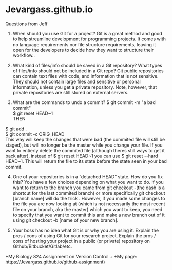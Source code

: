 # Jevargass.github.io
Questions from Jeff
1. When should you use Git for a project?
Git is a great method and good to help streamline development for programming projects. It comes with no language requirements nor file structure requirements, leaving it open for the developers to decide how they want to structure their workflow..

2. What kind of files/info should be saved in a Git repository? What types of files/info should not be included in a Git repo?
Git public repositories can contain text files with code, and information that is not sensitive. They should not contain large files and sensitive or personal information, unless you get a private repository. Note, however, that private repositories are still stored on external servers.

3. What are the commands to undo a commit?
$ git commit -m "a bad commit"              
$ git reset HEAD~1     
THEN

$ git add .                                              
$ git commit -c ORIG_HEAD                                   
This way will keep the changes that were bad (the commited file will still be staged), but will no longer be the master while you change your file. If you want to entierly delete the commited file (although theres still ways to get it back after), instead of $ git reset HEAD~1 you can use $ git reset --hard HEAD~1. This will return the file to its state before the state seen in your bad commit.

4. One of your repositories is in a “detached HEAD” state. How do you fix this?
You have a few choices depending on what you want to do. If you want to return to the branch you came from git checkout -(the dash is a shortcut for the last commited branch) or more specifically git checkout [branch name] will do the trick . However, if you made some changes to the file you are now looking at (which is not necessarily the most recent file on your branch, aka the master) which you want to keep, you need to specify that you want to commit this and make a new branch out of it using git checkout -b [name of your new branch].


5. Your boss has no idea what Git is or why you are using it. Explain the pros / cons of using Git for your research project. Explain the pros / cons of hosting your project in a public (or private) repository on Github/Bitbucket/Gitlab/etc.

+My Biology 824 Assignment on Version Control
 +
 +My page: https://Jevargass.github.io/github-assignment)

